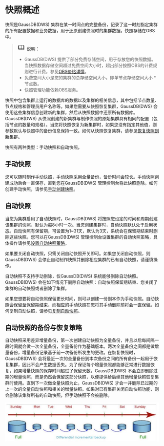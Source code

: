 # 快照概述<a name="ZH-CN_TOPIC_0000001145496689"></a>

快照是GaussDB\(DWS\) 集群在某一时间点的完整备份，记录了这一时刻指定集群的所有配置数据和业务数据，用于还原创建快照时的集群数据。快照存储在OBS中。

>![](public_sys-resources/icon-note.gif) **说明：** 
>-   GaussDB\(DWS\) 提供了部分免费存储空间，用于存放您的快照数据。当快照数据存储空间超过免费空间大小时，超出部分按照OBS的计费规则进行计费，参见[OBS价格详情](https://www.huaweicloud.com/pricing.html?tab=detail#/obs)。
>-   免费空间大小是您的集群的总存储空间大小，即单节点存储空间大小 \* 节点数。
>-   快照管理功能依赖OBS服务。

快照中包含集群上运行的数据库的数据以及集群的相关信息，其中包括节点数量、节点规格和管理员用户名称等。如果您需要从快照恢复集群，GaussDB\(DWS\) 会使用这些集群信息创建新的集群，然后从快照数据中还原所有数据库。GaussDB\(DWS\) 从快照创建的新集群与制作快照的原始集群具有相同的配置（包括节点的数量和规格）。当您将快照恢复为新集群时，如果您没有指定其他值，则参数默认与快照中的备份信息保持一致。如何从快照恢复集群，请参见[恢复快照到新集群](恢复快照到新集群.md)。

快照有两种类型：手动快照和自动快照。

## 手动快照<a name="section869855155619"></a>

您可以随时制作手动快照，手动快照采用全量备份，备份时间会较长。手动快照创建成功后会一直保存，直到您在GaussDB\(DWS\) 管理控制台将此快照删除。如何创建手动快照，请参见[手动创建快照](手动创建快照.md)。

## 自动快照<a name="section65966245713"></a>

当您为集群启用了自动快照时，GaussDB\(DWS\) 将按照您设定的时间和周期创建该集群的快照，默认为每8小时一次。当您创建集群时，自动快照默认处于启用状态。自动快照有保留期，可设置为1\~31天，默认为3天，系统会在保留期结束时删除这些快照。您可以在GaussDB\(DWS\) 管理控制台设置集群的自动快照策略，具体操作请参见[设置自动快照策略](设置自动快照策略.md)。

如果要关闭自动快照，只需关闭自动快照开关即可。如果您关闭自动快照，则GaussDB\(DWS\) 会停止自动制作快照并删除相应集群的已有自动快照，请谨慎操作。

自动快照不支持手动删除，仅GaussDB\(DWS\) 系统能够删除自动快照。GaussDB\(DWS\) 会在如下情况下删除自动快照：自动快照保留期结束、您关闭了集群的自动快照或者删除了集群。

如果您想要将自动快照保留更长时间，则可以创建一份副本作为手动快照。自动快照会保留至保留期结束，而相应的手动快照在您将其手动删除前将会一直保留。如何复制自动快照，请参见[复制自动快照](复制自动快照.md)。

## 自动快照的备份与恢复策略<a name="section16518538162417"></a>

自动快照采用差异增量备份，第一次创建自动快照为全量备份，并且以后每间隔一段时间就会做一次全量备份，全量备份作为基础版本。两次全量备份之间都是做增量备份，增量备份记录基于前一次备份所发生的更改。在恢复快照时，GaussDB\(DWS\) 会将最近一次的全量备份到本次备份之间的所有备份一起用于恢复集群，因此不会产生数据丢失。为了保证每个增量快照都能够正常进行数据恢复，如果增量快照的保存时间超过了保留天数，GaussDB\(DWS\) 不会立即删除过期的增量快照，而是仍然会保留这部分快照，以便提供给后续其他增量快照恢复集群时使用。直到下一次做全量快照为止，GaussDB\(DWS\) 才会一并删除已过期的上一次的全量自动快照和相关的增量快照。如果对已有集群关闭自动快照功能，则会删除该集群所有的自动快照，但手动快照不会被删除。

![](figures/zh-cn_image_0000001145816671.png)

